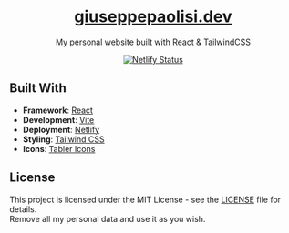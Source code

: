 <div align="center">
  <h1><a href="https://giuseppepaolisi.github.io" target="_blank">giuseppepaolisi.dev</a></h1>
  My personal website built with React & TailwindCSS
</div>

<div align="center">

[![Netlify Status](https://api.netlify.com/api/v1/badges/452ad6fc-5bc7-4cee-9b17-35bef96423fb/deploy-status)](https://app.netlify.com/sites/giuseppepaolisi/deploys)

</div>

## Built With

- **Framework**: [React](https://react.dev/)
- **Development**: [Vite](https://vite.dev/)
- **Deployment**: [Netlify](https://www.netlify.com/)
- **Styling**: [Tailwind CSS](https://tailwindcss.com)
- **Icons**: [Tabler Icons](https://tabler.io/icons)

## License

This project is licensed under the MIT License - see the [LICENSE](LICENSE) file for details.<br/>
Remove all my personal data and use it as you wish.
